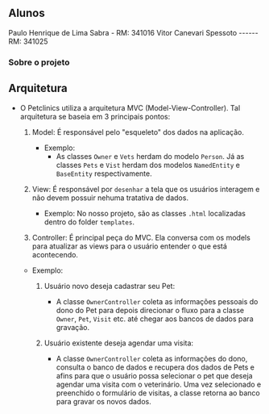## Alunos
Paulo Henrique de Lima Sabra - RM: 341016
Vitor Canevari Spessoto ------ RM: 341025

### Sobre o projeto
## Arquitetura
- O Petclinics utiliza a arquitetura MVC (Model-View-Controller). Tal arquitetura se baseia em 3 principais pontos:
    1. Model: É responsável pelo "esqueleto" dos dados na aplicação.
        * Exemplo: 
            * As classes `Owner` e `Vets` herdam do modelo `Person`. Já as classes `Pets` e `Vist` herdam dos modelos `NamedEntity` e `BaseEntity` respectivamente.
    
    2. View: É responsável por `desenhar` a tela que os usuários interagem e não devem possuir nehuma tratativa de dados.
        * Exemplo: No nosso projeto, são as classes `.html` localizadas dentro do folder `templates`.

    3. Controller: É principal peça do MVC. Ela conversa com os models para atualizar as views para o usuário entender o que está acontecendo.
    * Exemplo:
        1. Usuário novo deseja cadastrar seu Pet:
            * A classe `OwnerController` coleta as informações pessoais do dono do Pet para depois direcionar o fluxo para a classe `Owner`, `Pet`, `Visit` etc. até chegar aos bancos de dados para gravação.

        2. Usuário existente deseja agendar uma visita:
            * A classe `OwnerController` coleta as informações do dono, consulta o banco de dados e recupera dos dados de Pets e afins para que o usuário possa selecionar o pet que deseja agendar uma visita com o veterinário. Uma vez selecionado e preenchido o formulário de visitas, a classe retorna ao banco para gravar os novos dados.
    


